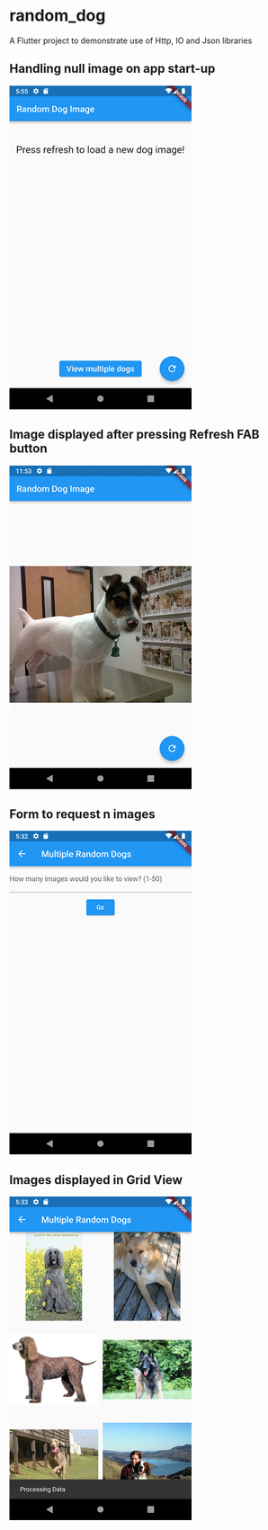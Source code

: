 # random_dog

A Flutter project to demonstrate use of Http, IO and Json libraries

## Handling null image on app start-up

![Screenshot1](/screenshots/Screenshot_1648572912.png)

## Image displayed after pressing Refresh FAB button

![Screenshot2](/screenshots/Screenshot_1645660425.png)

## Form to request n images
![Screenshot3](/screenshots/Screenshot_1648571579.png)

## Images displayed in Grid View
![Screenshot4](/screenshots/Screenshot_1648571588.png)